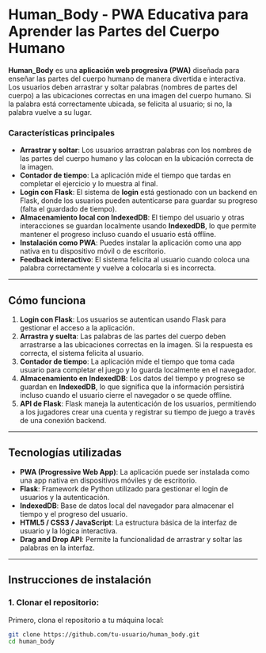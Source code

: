 # **Human_Body - PWA Educativa para Aprender las Partes del Cuerpo Humano**

**Human_Body** es una **aplicación web progresiva (PWA)** diseñada para enseñar las partes del cuerpo humano de manera divertida e interactiva. Los usuarios deben arrastrar y soltar palabras (nombres de partes del cuerpo) a las ubicaciones correctas en una imagen del cuerpo humano. Si la palabra está correctamente ubicada, se felicita al usuario; si no, la palabra vuelve a su lugar.

### **Características principales**

- **Arrastrar y soltar**: Los usuarios arrastran palabras con los nombres de las partes del cuerpo humano y las colocan en la ubicación correcta de la imagen.
- **Contador de tiempo**: La aplicación mide el tiempo que tardas en completar el ejercicio y lo muestra al final.
- **Login con Flask**: El sistema de **login** está gestionado con un backend en Flask, donde los usuarios pueden autenticarse para guardar su progreso (falta el guardado de tiempo).
- **Almacenamiento local con IndexedDB**: El tiempo del usuario y otras interacciones se guardan localmente usando **IndexedDB**, lo que permite mantener el progreso incluso cuando el usuario está offline.
- **Instalación como PWA**: Puedes instalar la aplicación como una app nativa en tu dispositivo móvil o de escritorio.
- **Feedback interactivo**: El sistema felicita al usuario cuando coloca una palabra correctamente y vuelve a colocarla si es incorrecta.

---

## **Cómo funciona**

1. **Login con Flask**: Los usuarios se autentican usando Flask para gestionar el acceso a la aplicación.
2. **Arrastra y suelta**: Las palabras de las partes del cuerpo deben arrastrarse a las ubicaciones correctas en la imagen. Si la respuesta es correcta, el sistema felicita al usuario.
3. **Contador de tiempo**: La aplicación mide el tiempo que toma cada usuario para completar el juego y lo guarda localmente en el navegador.
4. **Almacenamiento en IndexedDB**: Los datos del tiempo y progreso se guardan en **IndexedDB**, lo que significa que la información persistirá incluso cuando el usuario cierre el navegador o se quede offline.
5. **API de Flask**: Flask maneja la autenticación de los usuarios, permitiendo a los jugadores crear una cuenta y registrar su tiempo de juego a través de una conexión backend.

---

## **Tecnologías utilizadas**

- **PWA (Progressive Web App)**: La aplicación puede ser instalada como una app nativa en dispositivos móviles y de escritorio.
- **Flask**: Framework de Python utilizado para gestionar el login de usuarios y la autenticación.
- **IndexedDB**: Base de datos local del navegador para almacenar el tiempo y el progreso del usuario.
- **HTML5 / CSS3 / JavaScript**: La estructura básica de la interfaz de usuario y la lógica interactiva.
- **Drag and Drop API**: Permite la funcionalidad de arrastrar y soltar las palabras en la interfaz.

---

## **Instrucciones de instalación**

### **1. Clonar el repositorio:**

Primero, clona el repositorio a tu máquina local:

```bash
git clone https://github.com/tu-usuario/human_body.git
cd human_body
